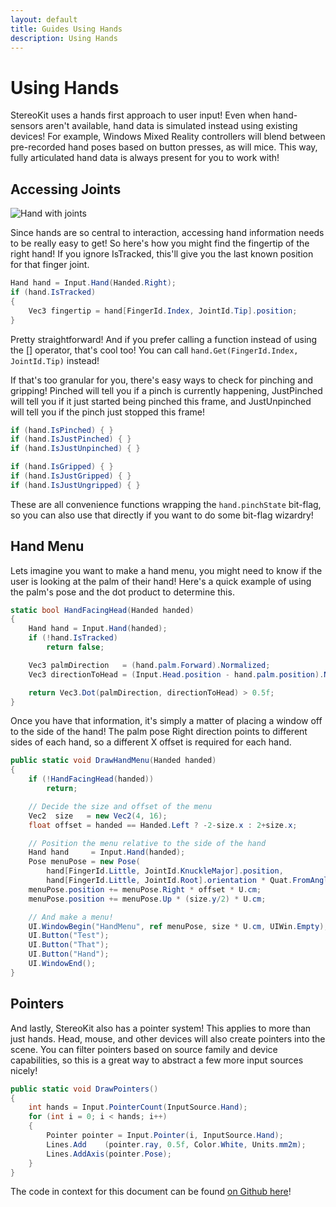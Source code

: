 ```yaml
---
layout: default
title: Guides Using Hands
description: Using Hands
---
```


# Using Hands

StereoKit uses a hands first approach to user input! Even when hand-sensors
aren't available, hand data is simulated instead using existing devices!
For example, Windows Mixed Reality controllers will blend between pre-recorded
hand poses based on button presses, as will mice. This way, fully articulated
hand data is always present for you to work with!

## Accessing Joints

![Hand with joints]({{site.url}}/img/screenshots/HandAxes.jpg)

Since hands are so central to interaction, accessing hand information needs
to be really easy to get! So here's how you might find the fingertip of the right
hand! If you ignore IsTracked, this'll give you the last known position for that
finger joint.
```csharp
Hand hand = Input.Hand(Handed.Right);
if (hand.IsTracked)
{ 
	Vec3 fingertip = hand[FingerId.Index, JointId.Tip].position;
}
```
Pretty straightforward! And if you prefer calling a function instead of using the
[] operator, that's cool too! You can call `hand.Get(FingerId.Index, JointId.Tip)`
instead!

If that's too granular for you, there's easy ways to check for pinching and
gripping! Pinched will tell you if a pinch is currently happening, JustPinched
will tell you if it just started being pinched this frame, and JustUnpinched will
tell you if the pinch just stopped this frame!
```csharp
if (hand.IsPinched) { }
if (hand.IsJustPinched) { }
if (hand.IsJustUnpinched) { }

if (hand.IsGripped) { }
if (hand.IsJustGripped) { }
if (hand.IsJustUngripped) { }
```
These are all convenience functions wrapping the `hand.pinchState` bit-flag, so you
can also use that directly if you want to do some bit-flag wizardry!
## Hand Menu

Lets imagine you want to make a hand menu, you might need to know
if the user is looking at the palm of their hand! Here's a quick
example of using the palm's pose and the dot product to determine
this.
```csharp
static bool HandFacingHead(Handed handed)
{
	Hand hand = Input.Hand(handed);
	if (!hand.IsTracked)
		return false;

	Vec3 palmDirection   = (hand.palm.Forward).Normalized;
	Vec3 directionToHead = (Input.Head.position - hand.palm.position).Normalized;

	return Vec3.Dot(palmDirection, directionToHead) > 0.5f;
}
```
Once you have that information, it's simply a matter of placing a
window off to the side of the hand! The palm pose Right direction
points to different sides of each hand, so a different X offset
is required for each hand.
```csharp
public static void DrawHandMenu(Handed handed)
{
	if (!HandFacingHead(handed))
		return;

	// Decide the size and offset of the menu
	Vec2  size   = new Vec2(4, 16);
	float offset = handed == Handed.Left ? -2-size.x : 2+size.x;

	// Position the menu relative to the side of the hand
	Hand hand     = Input.Hand(handed);
	Pose menuPose = new Pose(
		hand[FingerId.Little, JointId.KnuckleMajor].position,
		hand[FingerId.Little, JointId.Root].orientation * Quat.FromAngles(-90,0,0));
	menuPose.position += menuPose.Right * offset * U.cm;
	menuPose.position += menuPose.Up * (size.y/2) * U.cm;

	// And make a menu!
	UI.WindowBegin("HandMenu", ref menuPose, size * U.cm, UIWin.Empty);
	UI.Button("Test");
	UI.Button("That");
	UI.Button("Hand");
	UI.WindowEnd();
}
```
## Pointers

And lastly, StereoKit also has a pointer system! This applies to
more than just hands. Head, mouse, and other devices will also
create pointers into the scene. You can filter pointers based on
source family and device capabilities, so this is a great way to
abstract a few more input sources nicely!
```csharp
public static void DrawPointers()
{
	int hands = Input.PointerCount(InputSource.Hand);
	for (int i = 0; i < hands; i++)
	{
		Pointer pointer = Input.Pointer(i, InputSource.Hand);
		Lines.Add    (pointer.ray, 0.5f, Color.White, Units.mm2m);
		Lines.AddAxis(pointer.Pose);
	}
}
```
The code in context for this document can be found [on Github here](https://github.com/maluoi/StereoKit/blob/master/Examples/StereoKitTest/DemoHands.cs)!

